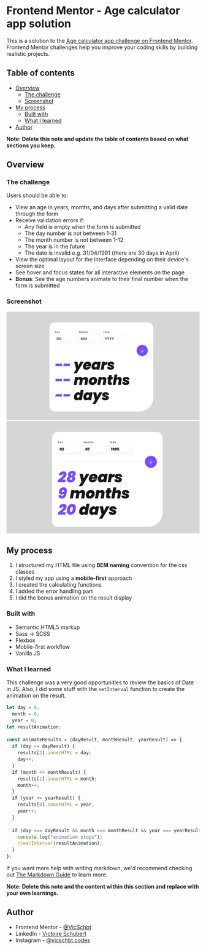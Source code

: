 # Frontend Mentor - Age calculator app solution

This is a solution to the [Age calculator app challenge on Frontend Mentor](https://www.frontendmentor.io/challenges/age-calculator-app-dF9DFFpj-Q). Frontend Mentor challenges help you improve your coding skills by building realistic projects.

## Table of contents

- [Overview](#overview)
  - [The challenge](#the-challenge)
  - [Screenshot](#screenshot)
  <!-- - [Links](#links) -->
- [My process](#my-process)
  - [Built with](#built-with)
  - [What I learned](#what-i-learned)
- [Author](#author)
<!-- - [Acknowledgments](#acknowledgments) -->

**Note: Delete this note and update the table of contents based on what sections you keep.**

## Overview

### The challenge

Users should be able to:

- View an age in years, months, and days after submitting a valid date through the form
- Receive validation errors if:
  - Any field is empty when the form is submitted
  - The day number is not between 1-31
  - The month number is not between 1-12
  - The year is in the future
  - The date is invalid e.g. 31/04/1991 (there are 30 days in April)
- View the optimal layout for the interface depending on their device's screen size
- See hover and focus states for all interactive elements on the page
- **Bonus**: See the age numbers animate to their final number when the form is submitted

### Screenshot

![](./screenshots/desktop-empty.png)
![](./screenshots/desktop-final.png)

<!-- ### Links

- Solution URL: [Add solution URL here](https://your-solution-url.com)
- Live Site URL: [Add live site URL here](https://your-live-site-url.com) -->

## My process

1. I structured my HTML file using **BEM naming** convention for the css classes
2. I styled my app using a **mobile-first** approach
3. I created the calculating functions
4. I added the error handling part
5. I did the bonus animation on the result display

### Built with

- Semantic HTML5 markup
- Sass -> SCSS
- Flexbox
- Mobile-first workflow
- Vanilla JS

### What I learned

This challenge was a very good opportunities to review the basics of Date in JS. Also, I did some stuff with the `setInterval` function to create the animation on the result.

```js
let day = 0,
  month = 0,
  year = 0;
let resultAnimation;

const animateResults = (dayResult, monthResult, yearResult) => {
  if (day <= dayResult) {
    results[2].innerHTML = day;
    day++;
  }
  if (month <= monthResult) {
    results[1].innerHTML = month;
    month++;
  }
  if (year <= yearResult) {
    results[0].innerHTML = year;
    year++;
  }

  if (day === dayResult && month === monthResult && year === yearResult) {
    console.log("animation stops");
    clearInterval(resultAnimation);
  }
};
```

If you want more help with writing markdown, we'd recommend checking out [The Markdown Guide](https://www.markdownguide.org/) to learn more.

**Note: Delete this note and the content within this section and replace with your own learnings.**

## Author

<!-- - Website - [Add your name here](https://www.your-site.com) -->

- Frontend Mentor - [@VicSchbt](https://www.frontendmentor.io/profile/VicSchbt)
- LinkedIn - [Victoire Schubert](www.linkedin.com/in/victoire-schubert)
- Instagram - [@vicschbt.codes](https://www.instagram.com/vicschbt.codes?igsh=OHczMzcwMWpjZm1p&utm_source=qr)

<!-- ## Acknowledgments

This is where you can give a hat tip to anyone who helped you out on this project. Perhaps you worked in a team or got some inspiration from someone else's solution. This is the perfect place to give them some credit.

**Note: Delete this note and edit this section's content as necessary. If you completed this challenge by yourself, feel free to delete this section entirely.** -->
